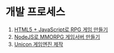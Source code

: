 # 개발 프로세스

01. [HTML5 + JavaScript로 RPG 게임 만들기](./01-sample/index.md)
02. [NodeJS로 MMORPG 게임서버 만들기](./02-sample/index.md)
99. [Unicon 게임엔진 제작](./99-unicon/index.md)
